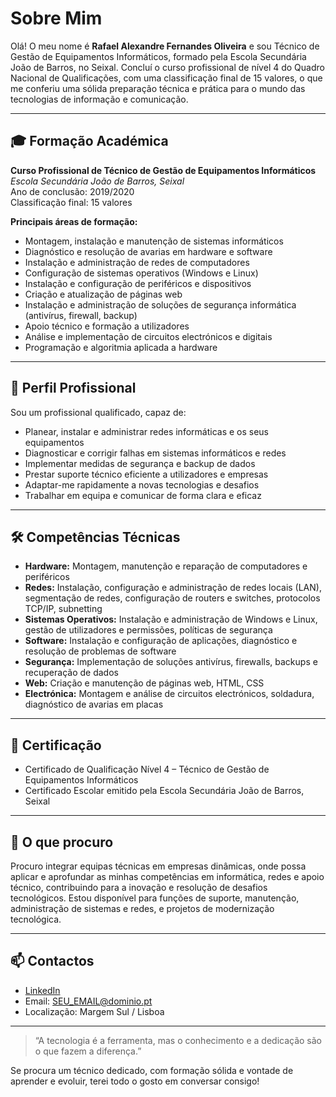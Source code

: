 # Sobre Mim

Olá! O meu nome é **Rafael Alexandre Fernandes Oliveira** e sou Técnico de Gestão de Equipamentos Informáticos, formado pela Escola Secundária João de Barros, no Seixal. Concluí o curso profissional de nível 4 do Quadro Nacional de Qualificações, com uma classificação final de 15 valores, o que me conferiu uma sólida preparação técnica e prática para o mundo das tecnologias de informação e comunicação.

---

## 🎓 Formação Académica

**Curso Profissional de Técnico de Gestão de Equipamentos Informáticos**  
*Escola Secundária João de Barros, Seixal*  
Ano de conclusão: 2019/2020  
Classificação final: 15 valores

**Principais áreas de formação:**
- Montagem, instalação e manutenção de sistemas informáticos
- Diagnóstico e resolução de avarias em hardware e software
- Instalação e administração de redes de computadores
- Configuração de sistemas operativos (Windows e Linux)
- Instalação e configuração de periféricos e dispositivos
- Criação e atualização de páginas web
- Instalação e administração de soluções de segurança informática (antivírus, firewall, backup)
- Apoio técnico e formação a utilizadores
- Análise e implementação de circuitos electrónicos e digitais
- Programação e algoritmia aplicada a hardware

---

## 💼 Perfil Profissional

Sou um profissional qualificado, capaz de:
- Planear, instalar e administrar redes informáticas e os seus equipamentos
- Diagnosticar e corrigir falhas em sistemas informáticos e redes
- Implementar medidas de segurança e backup de dados
- Prestar suporte técnico eficiente a utilizadores e empresas
- Adaptar-me rapidamente a novas tecnologias e desafios
- Trabalhar em equipa e comunicar de forma clara e eficaz

---

## 🛠️ Competências Técnicas

- **Hardware:** Montagem, manutenção e reparação de computadores e periféricos
- **Redes:** Instalação, configuração e administração de redes locais (LAN), segmentação de redes, configuração de routers e switches, protocolos TCP/IP, subnetting
- **Sistemas Operativos:** Instalação e administração de Windows e Linux, gestão de utilizadores e permissões, políticas de segurança
- **Software:** Instalação e configuração de aplicações, diagnóstico e resolução de problemas de software
- **Segurança:** Implementação de soluções antivírus, firewalls, backups e recuperação de dados
- **Web:** Criação e manutenção de páginas web, HTML, CSS
- **Electrónica:** Montagem e análise de circuitos electrónicos, soldadura, diagnóstico de avarias em placas

---

## 📄 Certificação

- Certificado de Qualificação Nível 4 – Técnico de Gestão de Equipamentos Informáticos  
- Certificado Escolar emitido pela Escola Secundária João de Barros, Seixal

---

## 🚀 O que procuro

Procuro integrar equipas técnicas em empresas dinâmicas, onde possa aplicar e aprofundar as minhas competências em informática, redes e apoio técnico, contribuindo para a inovação e resolução de desafios tecnológicos. Estou disponível para funções de suporte, manutenção, administração de sistemas e redes, e projetos de modernização tecnológica.

---

## 📫 Contactos

- [LinkedIn](https://linkedin.com/in/SEU_PERFIL)
- Email: SEU_EMAIL@dominio.pt
- Localização: Margem Sul / Lisboa

---

> “A tecnologia é a ferramenta, mas o conhecimento e a dedicação são o que fazem a diferença.”  

Se procura um técnico dedicado, com formação sólida e vontade de aprender e evoluir, terei todo o gosto em conversar consigo!
